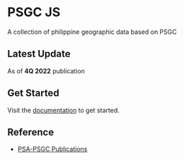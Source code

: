 # PSGC JS

A collection of philippine geographic data based on PSGC

## Latest Update

As of **4Q 2022** publication

## Get Started

Visit the <a href="https://psgc-js.vercel.app" target="_blank">documentation</a> to get started.

## Reference

- [PSA-PSGC Publications](https://psa.gov.ph/classification/psgc/)
